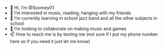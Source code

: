 - 👋 Hi, I’m @Soomey01
- 👀 I’m interested in music, reading, hanging with my friends
- 🌱 I’m currently learning in school jazz band and all the other subjects in school
- 💞️ I’m looking to collaborate on making music and games
- 📫 How to reach me is by texting me (not sure if I put my phone number here so if you need it just let me know) 

<!---
Soomey01/Soomey01 is a ✨ special ✨ repository because its `README.md` (this file) appears on your GitHub profile.
You can click the Preview link to take a look at your changes.
--->
